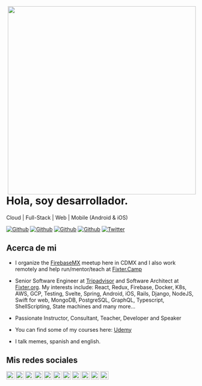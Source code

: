 <img align="right" width="500" height="500" src="https://github.com/hectorbliss/hectorbliss/blob/master/images/D0jHDn3X4AAuOjQA.jpg">


# Hola, soy desarrollador.

Cloud | Full-Stack | Web | Mobile (Android & iOS)

[![Github](https://img.shields.io/github/followers/hectorbliss?style=social)](https://github.com/hectorbliss)
[![Github](https://img.shields.io/github/last-commit/hectorbliss/hectorbliss)](https://github.com/hectorbliss/hectorbliss)
[![Github](https://img.shields.io/github/stars/HectorBlisS/Curso-React-Redux-GraphQL?style=social)](https://github.com/hectorbliss/hectorbliss)
[![Github](https://img.shields.io/github/watchers/HectorBlisS/Curso-React-Redux-GraphQL?style=social)](https://github.com/hectorbliss/hectorbliss)
[![Twitter](https://img.shields.io/twitter/url?style=social&url=https://twitter.com/HectorBlisS)](https://twitter.com/HectorBlisS)



## Acerca de mi

- I organize the [FirebaseMX](https://www.meetup.com/es-ES/GDG-Firebase-Mexico/) meetup here in CDMX and I also work remotely and help run/mentor/teach at [Fixter.Camp](https://fixter.camp)

- Senior Software Engineer at [Tripadvisor](https://www.tripadvisor.com) and Software Architect at [Fixter.org](https://fixter.org). My interests include: React, Redux, Firebase, Docker, K8s, AWS, GCP, Testing, Svelte, Spring, Android, iOS, Rails, Django, NodeJS, Swift for web, MongoDB, PostgreSQL, GraphQL, Typescript, ShellScripting, State machines and many more...

- Passionate Instructor, Consultant, Teacher, Developer and Speaker

- You can find some of my courses here: [Udemy](https://www.udemy.com/user/hector-bliss/)

- I talk memes, spanish and english.


## Mis redes sociales

<a href="https://twitter.com/hectorbliss">
  <img align="left" alt="hectorbliss" width="22px" src="https://img.icons8.com/fluent/48/000000/twitter.png"/>
</a>
<a href="https://www.linkedin.com/in/hectorbliss/">
  <img align="left" alt="Linkdein" width="22px" src="https://cdn.jsdelivr.net/npm/simple-icons@v3/icons/linkedin.svg" />
</a>
<a href="https://github.com/hectorbliss/">
  <img align="left" alt="Github" width="22px" src="https://img.icons8.com/fluent/48/000000/github.png"/>
</a>
<a href="https://t.me/hectorbliss">
  <img align="left" alt="Telegram" width="22px" src="https://img.icons8.com/fluent/48/000000/telegram-app.png"/>
</a>
<a href="https://codepen.io/hectorbliss">
  <img align="left" alt="CodePen" width="22px" src="https://img.icons8.com/material/24/000000/codepen.png"/>
</a>
<a href="https://www.instagram.com/hectorbliss/">
  <img align="left" alt="Instagram" width="22px" src="https://img.icons8.com/nolan/64/instagram-new.png"/>
</a>
<a href="https://play.google.com/store/apps/dev?id=112599728217753870700">
  <img align="left" alt="GooglePlay" width="22px" src="https://img.icons8.com/color/48/000000/google-play.png"/>
</a>
<a href="mailto:hectorbliss.dev@gmail.com">
  <img align="left" alt="Gmail" width="22px" src="https://img.icons8.com/fluent/48/000000/gmail.png"/>
</a>
<a href="https://www.facebook.com/H%C3%A9ctor-Bliss-662003790891683">
  <img align="left" alt="Facebook" width="22px" src="https://img.icons8.com/android/24/000000/facebook.png"/>
</a>
<a href="https://stackoverflow.com/users/9851486/h%c3%a9ctor-bliss">
  <img align="left" alt="Stack" width="22px" src="https://img.icons8.com/color/48/000000/stackoverflow.png"/>
</a>
<a href="https://www.youtube.com/channel/UC2cNZUym14-K-yGgOEAFh6g">
  <img align="left" alt="Youtube" width="22px" src="https://img.icons8.com/fluent/48/000000/youtube-play.png"/>
</a>
